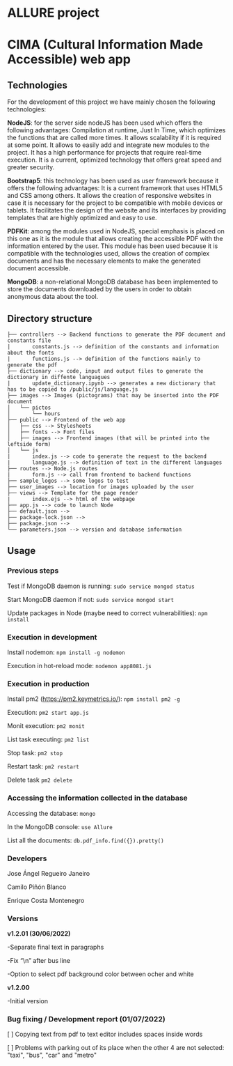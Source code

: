 # ALLURE project
# CIMA (Cultural Information Made Accessible) web app

## Technologies

For the development of this project we have mainly chosen the following technologies:

**NodeJS**: for the server side nodeJS has been used which offers the following advantages:
Compilation at runtime, Just In Time, which optimizes the functions that are called more times.
It allows scalability if it is required at some point.
It allows to easily add and integrate new modules to the project.
It has a high performance for projects that require real-time execution.
It is a current, optimized technology that offers great speed and greater security.

**Bootstrap5**: this technology has been used as user framework because it offers the following advantages:
It is a current framework that uses HTML5 and CSS among others.
It allows the creation of responsive websites in case it is necessary for the project to be compatible with mobile devices or tablets.
It facilitates the design of the website and its interfaces by providing templates that are highly optimized and easy to use.

**PDFKit**: among the modules used in NodeJS, special emphasis is placed on this one as it is the module that allows creating the accessible PDF with the information entered by the user. This module has been used because it is compatible with the technologies used, allows the creation of complex documents and has the necessary elements to make the generated document accessible.

**MongoDB**: a non-relational MongoDB database has been implemented to store the documents downloaded by the users in order to obtain anonymous data about the tool.



## Directory structure

```
├── controllers --> Backend functions to generate the PDF document and constants file
|       constants.js --> definition of the constants and information about the fonts
|       functions.js --> definition of the functions mainly to generate the pdf
├── dictionary --> code, input and output files to generate the dictionary in diffente languagues
|       update_dictionary.ipynb --> generates a new dictionary that has to be copied to /public/js/language.js
├── images --> Images (pictograms) that may be inserted into the PDF document
│   └── pictos
│       └── hours
├── public --> Frontend of the web app
│   ├── css --> Stylesheets
│   ├── fonts --> Font files
│   ├── images --> Frontend images (that will be printed into the leftside form)
│   └── js
|       index.js --> code to generate the request to the backend
|       language.js --> definition of text in the different languages
├── routes --> Node.js routes
|       form.js --> call from frontend to backend functions
├── sample_logos --> some logos to test
├── user_images --> location for images uploaded by the user
├── views --> Template for the page render
|       index.ejs --> html of the webpage
├── app.js --> code to launch Node
├── default.json --> 
├── package-lock.json --> 
├── package.json --> 
└── parameters.json --> version and database information

```

## Usage

### Previous steps

Test if MongoDB daemon is running: ```sudo service mongod status```

Start MongoDB daemon if not: ```sudo service mongod start```

Update packages in Node (maybe need to correct vulnerabilities): ```npm install```

### Execution in development

Install nodemon: ```npm install -g nodemon```

Execution in hot-reload mode: ```nodemon app8081.js```

### Execution in production

Install pm2 (https://pm2.keymetrics.io/): ```npm install pm2 -g```

Execution: ```pm2 start app.js```

Monit execution: ```pm2 monit```

List task executing: ```pm2 list```

Stop task: ```pm2 stop```

Restart task: ```pm2 restart```

Delete task ```pm2 delete ```

### Accessing the information collected in the database

Accessing the database: ```mongo```

In the MongoDB console: ```use Allure```

List all the documents: ```db.pdf_info.find({}).pretty()```

### Developers

Jose Ángel Regueiro Janeiro

Camilo Piñón Blanco

Enrique Costa Montenegro

### Versions

**v1.2.01 (30/06/2022)**

-Separate final text in paragraphs

-Fix “\n” after bus line

-Option to select pdf background color between ocher and white

**v1.2.00**

-Initial version

### Bug fixing / Development report (01/07/2022)

[ ] Copying text from pdf to text editor includes spaces inside words

[ ] Problems with parking out of its place when the other 4 are not selected: "taxi", "bus", "car" and "metro"

